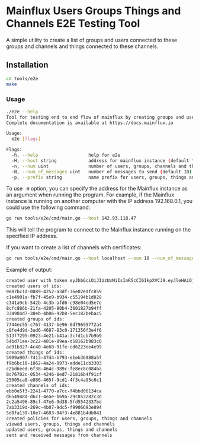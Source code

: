 # Mainflux Users Groups Things and Channels E2E Testing Tool

A simple utility to create a list of groups and users connected to these groups and channels and things connected to these channels.

## Installation

```bash
cd tools/e2e
make
```

### Usage

```bash
./e2e --help
Tool for testing end to end flow of mainflux by creating groups and users and assigning the together andcreating channels and things and connecting them together.
Complete documentation is available at https://docs.mainflux.io

Usage:
  e2e [flags]

Flags:
  -h, --help                   help for e2e
  -H, --host string            address for mainflux instance (default "localhost")
  -n, --num uint               number of users, groups, channels and things to create and connect (default 10)
  -N, --num_of_messages uint   number of messages to send (default 10)
  -p, --prefix string          name prefix for users, groups, things and channels
```

To use `-H` option, you can specify the address for the Mainflux instance as an argument when running the program. For example, if the Mainflux instance is running on another computer with the IP address 192.168.0.1, you could use the following command:

```bash
go run tools/e2e/cmd/main.go --host 142.93.118.47
```

This will tell the program to connect to the Mainflux instance running on the specified IP address.

If you want to create a list of channels with certificates:

```bash
go run tools/e2e/cmd/main.go --host localhost --num 10 --num_of_messages 100 --prefix e2e
```

Example of output:

```bash
created user with token eyJhbGciOiJIUzUxMiIsInR5cCI6IkpXVCJ9.eyJleHAiOjE2ODEyMDYwMjMsImlhdCI6MTY4MTIwNTEyMywiaWRlbnRpdHkiOiJlMmUtbGF0ZS1zaWxlbmNlQGVtYWlsLmNvbSIsImlzcyI6ImNsaWVudHMuYXV0aCIsInN1YiI6IjdlZDIyY2IyLTRlMzQtNDhiZi04Y2RlLTIxMjZiYzYyYzY4MyIsInR5cGUiOiJhY2Nlc3MifQ.AdExNYs5mVQNpo_ejJDq7KTC5dKkZWmgM9FJvTM2T_GM2LE9ASQv0ymC4wS3PDXKWf-OcaR8DJIxE6WiG3fztQ
created users of ids:
9e87bc1d-0889-4252-a3df-36e02edfc859
c1e4901a-fb7f-45e9-b934-c55194b1d028
c341a9cb-542b-4c3b-afd6-c98e04ed5e7e
8cfc886b-21fa-4205-80b4-3601827b94ff
334984d7-30eb-4b06-92b8-5ec182bebac5
created groups of ids:
7744ec55-c767-4137-be96-0d79699772a4
c8fe4d9d-3ad6-4687-83c0-171356f3e4f6
513f7295-0923-4e21-b41a-3cfd1cb7b9b9
54bd71ea-3c22-401e-89ea-d58162b983c0
ae91b327-4c40-4e68-91fe-cd6223ee4e99
created things of ids:
5909a907-7413-47d4-b793-e1eb36988a5f
f9b6bc18-1862-4a24-8973-adde11cb3303
c2bd6eed-6f38-464c-989c-fe8ec8c084ba
8c76702c-0534-4246-8ed7-21816b4f91cf
25005ca8-e886-465f-9cd1-4f3c4a95c6c1
created channels of ids:
ebb0e5f3-2241-4770-a7cc-f4bbd06134ca
d654948d-d6c1-4eae-b69a-29c853282c3d
2c2a5496-89cf-47e6-9d38-5fd5542337bd
7ab3319d-269c-4b07-9dc5-f9906693e894
5d8fa139-10e7-4683-94f3-4e881b4db041
created policies for users, groups, things and channels
viewed users, groups, things and channels
updated users, groups, things and channels
sent and received messages from channels
```
